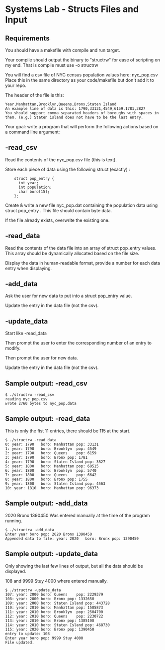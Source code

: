 # Systems Lab - Structs Files and Input

## Requirements

You should have a makefile with compile and run target.

Your compile should output the binary to "structrw" for ease of scripting on my end. That is compile must use -o structrw

You will find a csv file of NYC census population values here: nyc_pop.csv Place this in the same directory as your code/makefile but don't add it to your repo.

The header of the file is this: 
    
    Year,Manhattan,Brooklyn,Queens,Bronx,Staten Island
    An example line of data is this: 1790,33131,4549,6159,1781,3827
    You should support comma separated headers of boroughs with spaces in them. (e.g.) Staten island does not have to be the last entry.

Your goal: write a program that will perform the following actions based on a command line argument:

## -read_csv

Read the contents of the nyc_pop.csv file (this is text).

Store each piece of data using the following struct (exactly) :

        struct pop_entry {
          int year;
          int population;
          char boro[15];
        };

Create & write a new file nyc_pop.dat containing the population data using struct pop_entry . This file should contain byte data.

If the file already exists, overwrite the existing one.

## -read_data

Read the contents of the data file into an array of struct pop_entry values. This array should be dynamically allocated based on the file size.

Display the data in human-readable format, provide a number for each data entry when displaying.

## -add_data

Ask the user for new data to put into a struct pop_entry value.

Update the entry in the data file (not the csv).

## -update_data

Start like -read_data 

Then prompt the user to enter the corresponding number of an entry to modify.

Then prompt the user for new data.

Update the entry in the data file (not the csv).

## Sample output: -read_csv
            
    $ ./structrw -read_csv
    reading nyc_pop.csv
    wrote 2760 bytes to nyc_pop.data

          

## Sample output: -read_data

This is only the fist 11 entries, there should be 115 at the start.
            
    $ ./structrw -read_data
    0: year: 1790	boro: Manhattan	pop: 33131
    1: year: 1790	boro: Brooklyn	pop: 4549
    2: year: 1790	boro: Queens	pop: 6159
    3: year: 1790	boro: Bronx	pop: 1781
    4: year: 1790	boro: Staten Island	pop: 3827
    5: year: 1800	boro: Manhattan	pop: 60515
    6: year: 1800	boro: Brooklyn	pop: 5740
    7: year: 1800	boro: Queens	pop: 6642
    8: year: 1800	boro: Bronx	pop: 1755
    9: year: 1800	boro: Staten Island	pop: 4563
    10: year: 1810	boro: Manhattan	pop: 96373

          

## Sample output: -add_data

2020 Bronx 1390450 Was entered manually at the time of the program running.

            
    $ ./structrw -add_data
    Enter year boro pop: 2020 Bronx 1390450
    Appended data to file: year: 2020	boro: Bronx	pop: 1390450

          

## Sample output:  -update_data

Only showing the last few lines of output, but all the data should be displayed.

108 and 9999 Stuy 4000 where entered manually.

            
    $ ./structrw -update_data
    107: year: 2000	boro: Queens	pop: 2229379
    108: year: 2000	boro: Bronx	pop: 1332650
    109: year: 2000	boro: Staten Island	pop: 443728
    110: year: 2010	boro: Manhattan	pop: 1585873
    111: year: 2010	boro: Brooklyn	pop: 2504700
    112: year: 2010	boro: Queens	pop: 2230722
    113: year: 2010	boro: Bronx	pop: 1385108
    114: year: 2010	boro: Staten Island	pop: 468730
    115: year: 2020	boro: Bronx	pop: 1390450
    entry to update: 108
    Enter year boro pop: 9999 Stuy 4000
    File updated.

          

